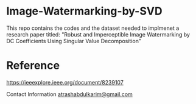 # Image-Watermarking-by-SVD
This repo contains the codes and the dataset needed to implmenet a research paper titled:
"Robust and Imperceptible Image Watermarking by DC Coefficients Using Singular Value  Decomposition"

# Reference
https://ieeexplore.ieee.org/document/8239107

Contact Information
atrashabdulkarim@gmail.com
